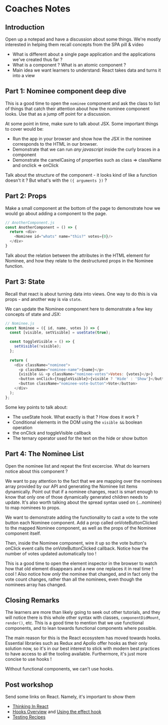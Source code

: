# Coaches Notes
## Introduction

Open up a notepad and have a discussion about some things. We're mostly interested in helping them recall concepts from the SPA pill & video 

- What is different about a single page application and the applications we've created thus far ?
- What is a component ? What is an atomic component ?
- Main idea we want learners to understand: React takes data and turns it into a view

## Part 1: Nominee component deep dive

This is a good time to open the `nominee` component and ask the class to list of things that catch their attention about how the nominee component looks. Use that as a jump off point for a discussion. 

At some point in time, make sure to talk about JSX. Some important things to cover would be:
- Run the app in your browser and show how the JSX in the nominee corresponds to the HTML in our browser.
- Demonstrate that we can run _any javascript_ inside the curly braces in a component
- Demonstrate the camelCasing of properties such as class => className and onclick => onClick

Talk about the structure of the component - it looks kind of like a function doesn't it ? But what's with the `({ arguments })` ?

## Part 2: Props

Make a small component at the bottom of the page to demonstrate how we would go about adding a component to the page. 

```javascript
// AnotherComponent.js
const AnotherComponent = () => {
  return <div>
    <Nominee id="whats" name="this?" votes={0}/>
  </div>
}
```

Talk about the relation between the attributes in the HTML element for Nominee, and how they relate to the destructured props in the Nominee function.

## Part 3: State

Recall that react is about turning data into views. One way to do this is via props - and another way is via `state`. 

We can update the Nominee component here to demonstrate a few key concepts of state and JSX:

```javascript
// Nominee.js
const Nominee = ({ id, name, votes }) => {
  const [visible, setVisible] = useState(true);

  const toggleVisible = () => {
    setVisible(!visible);
  };
  
  return (
    <div className="nominee">
      <p className="nominee-name">{name}</p>
      {visible && <p className="nominee-votes">Votes: {votes}</p>}
      <button onClick={toggleVisible}>{visible ? 'Hide' : 'Show'}</button>
      <button className="nominee-vote-button">Vote</button>
    </div>
  );
};
```

Some key points to talk about:
- The useState hook. What exactly is that ? How does it work ?
- Conditional elements in the DOM using the `visible &&` boolean operation
- the onClick and toggleVisible callback
- The ternary operator used for the text on the hide or show button

## Part 4: The Nominee List

Open the nominee list and repeat the first excercise. What do learners notice about this component ?

We want to pay attention to the fact that we are mapping over the nominees array provided by our API and generating the Nominee list items dynamically. Point out that if a nominee changes, react is smart enough to know that only one of those dynamically generated children needs to update. It's also worth talking about the spread syntax used on {...nominee} to map nominees to props.

We want to demonstrate adding the functionality to cast a vote to the vote button each Nominee component. Add a prop called onVoteButtonClicked to the mapped Nominee component, as well as the props of the Nominee component itself. 

Then, inside the Nominee component, wire it up so the vote button's onClick event calls the onVoteButtonClicked callback. Notice how the number of votes updated automatically too ! 

This is a good time to open the element inspector in the browser to watch how that old element disappears and a new one replaces it in real time ! cool ! Also notice how *only* the nominee that changed, and in fact only the vote count changes, rather than all the nominees, even though the nominees array has changed.

## Closing Remarks

The learners are more than likely going to seek out other tutorials, and they will notice there is this whole other syntax with classes, `componentDidMount`, `render()`, etc. This is a good time to mention that we use functional components, and to lean towards functional components where possible. 

The main reason for this is the React ecosystem has moved towards hooks. Essential libraries such as Redux and Apollo offer hooks as their only solution now, so it's in our best interest to stick with modern best practices to have access to all the tooling available. Furthermore, it's just more concise to use hooks ! 

Without functional components, we can't use hooks.

## Post workshop

Send some links on React. Namely, it's important to show them

- [Thinking In React](https://reactjs.org/docs/thinking-in-react.html)
- [Hooks Overview](https://reactjs.org/docs/hooks-overview.html) and [Using the effect hook](https://reactjs.org/docs/hooks-effect.html)
- [Testing Recipes](https://reactjs.org/docs/testing-recipes.html)

